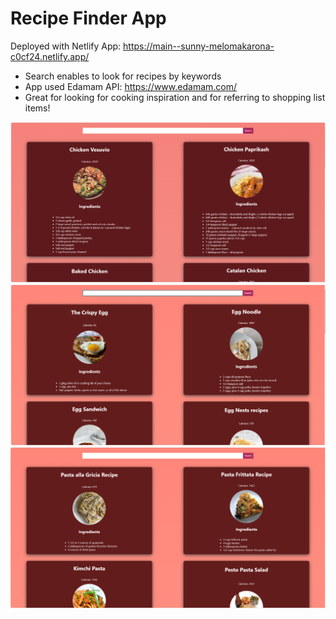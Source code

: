 # Recipe Finder App

Deployed with Netlify App: https://main--sunny-melomakarona-c0cf24.netlify.app/

* Search enables to look for recipes by keywords
* App used Edamam API: https://www.edamam.com/
* Great for looking for cooking inspiration and for referring to shopping list items!

![Recipe Finder App](https://github.com/gvc222/recipe-finder-app/blob/main/src/assets/recipe-finder-app-1.png?raw=true "Recipe Finder App")
![Recipe Finder App](https://github.com/gvc222/recipe-finder-app/blob/main/src/assets/recipe-finder-app-2.png?raw=true "Recipe Finder App")
![Recipe Finder App](https://github.com/gvc222/recipe-finder-app/blob/main/src/assets/recipe-finder-app-3.png?raw=true "Recipe Finder App")
